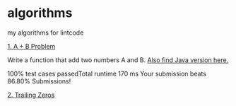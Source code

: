# algorithms
my algorithms for lintcode

[1. A + B Problem](https://github.com/Fan-Wang-nl/algorithms/blob/master/APlusB.py)

Write a function that add two numbers A and B. [Also find Java version here.](https://github.com/Fan-Wang-nl/algorithms/blob/master/APlusB.Java)

100% test cases passedTotal runtime 170 ms
Your submission beats 86.80% Submissions!

[2. Trailing Zeros](https://github.com/Fan-Wang-nl/algorithms/blob/master/TrailingZeros.py)


